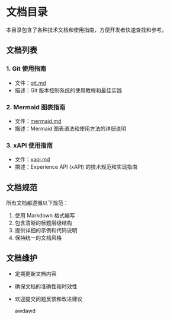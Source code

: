 # 文档目录

本目录包含了各种技术文档和使用指南，方便开发者快速查找和参考。

## 文档列表

### 1. Git 使用指南

- 文件：[git.md](git.md)
- 描述：Git 版本控制系统的使用教程和最佳实践

### 2. Mermaid 图表指南

- 文件：[mermaid.md](mermaid.md)
- 描述：Mermaid 图表语法和使用方法的详细说明

### 3. xAPI 使用指南

- 文件：[xapi.md](xapi.md)
- 描述：Experience API (xAPI) 的技术规范和实现指南

## 文档规范

所有文档都遵循以下规范：

1. 使用 Markdown 格式编写
2. 包含清晰的标题层级结构
3. 提供详细的示例和代码说明
4. 保持统一的文档风格

## 文档维护

- 定期更新文档内容
- 确保文档的准确性和时效性
- 欢迎提交问题反馈和改进建议
  
  
  awdawd
